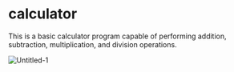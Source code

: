 # calculator
This is a basic calculator program capable of performing addition, subtraction, multiplication, and division operations.

![Untitled-1](https://github.com/angeldlg/calculator/assets/44849133/0b19a47d-ecdb-4b50-9af8-0ece71c1bf7e)
